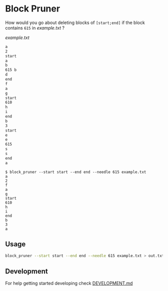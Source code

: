 # Block Pruner

How would you go about deleting blocks of `[start;end]` if the block contains `615` in _example.txt_ ?

_example.txt_

```txt
a
2
start
a
b
615 b
d
end
f
a
g
start
610
h
i
end
b
3
start
e
e
615
s
s
end
a
```

```
$ block_pruner --start start --end end --needle 615 example.txt
a
2
f
a
g
start
610
h
i
end
b
3
a
```

## Usage

```sh
block_pruner --start start --end end --needle 615 example.txt > out.txt
```

## Development

For help getting started developing check [DEVELOPMENT.md](DEVELOPMENT.md)
